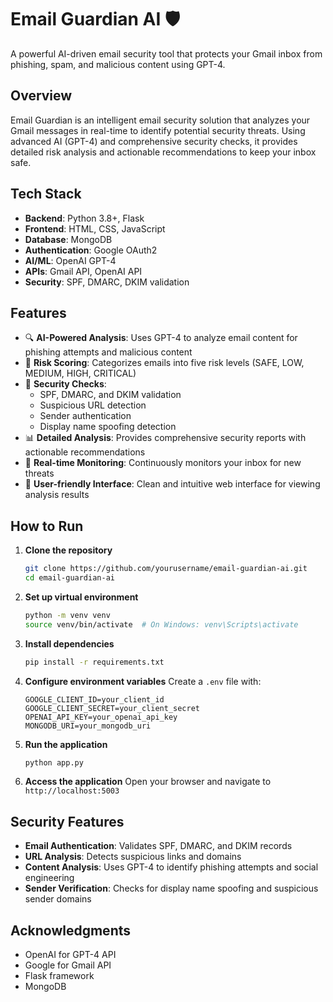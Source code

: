 # Email Guardian AI 🛡️

A powerful AI-driven email security tool that protects your Gmail inbox from phishing, spam, and malicious content using GPT-4.


## Overview

Email Guardian is an intelligent email security solution that analyzes your Gmail messages in real-time to identify potential security threats. Using advanced AI (GPT-4) and comprehensive security checks, it provides detailed risk analysis and actionable recommendations to keep your inbox safe.

## Tech Stack

- **Backend**: Python 3.8+, Flask
- **Frontend**: HTML, CSS, JavaScript
- **Database**: MongoDB
- **Authentication**: Google OAuth2
- **AI/ML**: OpenAI GPT-4
- **APIs**: Gmail API, OpenAI API
- **Security**: SPF, DMARC, DKIM validation

## Features

- 🔍 **AI-Powered Analysis**: Uses GPT-4 to analyze email content for phishing attempts and malicious content
- 🎯 **Risk Scoring**: Categorizes emails into five risk levels (SAFE, LOW, MEDIUM, HIGH, CRITICAL)
- 🔐 **Security Checks**:
  - SPF, DMARC, and DKIM validation
  - Suspicious URL detection
  - Sender authentication
  - Display name spoofing detection
- 📊 **Detailed Analysis**: Provides comprehensive security reports with actionable recommendations
- 🔄 **Real-time Monitoring**: Continuously monitors your inbox for new threats
- 📱 **User-friendly Interface**: Clean and intuitive web interface for viewing analysis results

## How to Run

1. **Clone the repository**
   ```bash
   git clone https://github.com/yourusername/email-guardian-ai.git
   cd email-guardian-ai
   ```

2. **Set up virtual environment**
   ```bash
   python -m venv venv
   source venv/bin/activate  # On Windows: venv\Scripts\activate
   ```

3. **Install dependencies**
   ```bash
   pip install -r requirements.txt
   ```

4. **Configure environment variables**
   Create a `.env` file with:
   ```
   GOOGLE_CLIENT_ID=your_client_id
   GOOGLE_CLIENT_SECRET=your_client_secret
   OPENAI_API_KEY=your_openai_api_key
   MONGODB_URI=your_mongodb_uri
   ```

5. **Run the application**
   ```bash
   python app.py
   ```

6. **Access the application**
   Open your browser and navigate to `http://localhost:5003`



## Security Features

- **Email Authentication**: Validates SPF, DMARC, and DKIM records
- **URL Analysis**: Detects suspicious links and domains
- **Content Analysis**: Uses GPT-4 to identify phishing attempts and social engineering
- **Sender Verification**: Checks for display name spoofing and suspicious sender domains



## Acknowledgments

- OpenAI for GPT-4 API
- Google for Gmail API
- Flask framework
- MongoDB 
